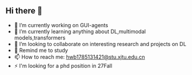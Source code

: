 ## Hi there 👋


- 🔭 I’m currently working on GUI-agents
- 🌱 I’m currently learning anything about DL,multimodal models,transformers
- 👯 I’m looking to collaborate on interesting research and projects on DL
- 💬 Remind me to study
- 📫 How to reach me: hwb1785131421@stu.xjtu.edu.cn
- ⚡ I'm looking for a phd position in 27Fall
